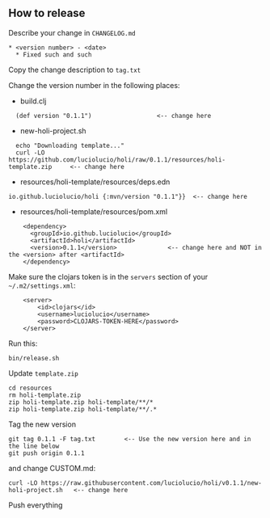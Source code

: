 ## How to release

Describe your change in `CHANGELOG.md`

```
* <version number> - <date>
  * Fixed such and such
```

Copy the change description to `tag.txt`

Change the version number in the following places:

* build.clj
```
  (def version "0.1.1")                  <-- change here
```

* new-holi-project.sh

```
  echo "Downloading template..."
  curl -LO https://github.com/luciolucio/holi/raw/0.1.1/resources/holi-template.zip     <-- change here
```

* resources/holi-template/resources/deps.edn

```
io.github.luciolucio/holi {:mvn/version "0.1.1"}}  <-- change here
```

* resources/holi-template/resources/pom.xml

```
    <dependency>
      <groupId>io.github.luciolucio</groupId>
      <artifactId>holi</artifactId>
      <version>0.1.1</version>              <-- change here and NOT in the <version> after <artifactId>
    </dependency>
```

Make sure the clojars token is in the `servers` section of your `~/.m2/settings.xml`:

```
    <server>
        <id>clojars</id>
        <username>luciolucio</username>
        <password>CLOJARS-TOKEN-HERE</password>
    </server>
```

Run this:

```
bin/release.sh
```

Update `template.zip`

```
cd resources
rm holi-template.zip
zip holi-template.zip holi-template/**/*
zip holi-template.zip holi-template/**/.*
```

Tag the new version

```
git tag 0.1.1 -F tag.txt        <-- Use the new version here and in the line below
git push origin 0.1.1
```

and change CUSTOM.md:

```
curl -LO https://raw.githubusercontent.com/luciolucio/holi/v0.1.1/new-holi-project.sh   <-- change here
```

Push everything
